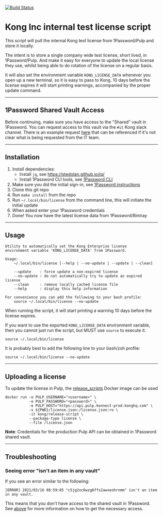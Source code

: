 [![Build Status](https://travis-ci.com/Kong/kong-license.svg?token=oiCtUsXk8yspLqn3VrwK&branch=master)](https://travis-ci.com/Kong/kong-license)

# Kong Inc internal test license script

This script will pull the internal Kong test license from 1Password/Pulp and
store it locally.

The intent is to store a single company wide test license, short lived, in
1Password/Pulp. And make it easy for everyone to update the local license they use,
whilst being able to do rotation of the license on a regular basis.

It will also set the environment variable `KONG_LICENSE_DATA` whenever you open
up a new terminal, so it is easy to pass to Kong. 10 days before the license
expires it will start printing warnings, accompanied by the proper update
command.

---

## 1Password Shared Vault Access

Before continuing, make sure you have access to the "Shared" vault in 1Password. You can request access to this vault via the `#it` Kong slack channel. There is an example request [here](https://kongstrong.slack.com/archives/C5B4SU6KC/p1615993209037400) that can be referenced if it's not clear what is being requested from the IT team.

---

## Installation

1. Install dependencies:
    - Install `jq`, see https://stedolan.github.io/jq/
    - Install 1Password CLI tools, see [1Password CLI](https://support.1password.com/command-line-getting-started/)
2. Make sure you did the initial sign-in, see [1Password instructions](https://support.1password.com/command-line-getting-started/#get-started-with-the-command-line-tool)
3. Clone this git repo
4. Run `make install` from the repo
5. Run `~/.local/bin/license` from the command line, this will initiate the initial update
6. When asked enter your 1Password credentials
7. Done! You now have the latest license data from 1Password/Bintray

---

## Usage

```
Utility to automatically set the Kong Enterprise license
environment variable 'KONG_LICENSE_DATA' from 1Password.

Usage:
    ~/.local/bin/license [--help | --no-update | --update | --clean]

    --update    : force update a non-expired license
    --no-update : do not automatically try to update an expired license
    --clean     : remove locally cached license file
    --help      : display this help information

For convenience you can add the following to your bash profile:
    source ~/.local/bin/license --no-update
```

When running the script, it will start printing a warning 10 days before the
license expires.

If you want to use the exported `KONG_LICENSE_DATA` environment variable,
then you cannot just run the script, but MUST use `source` to execute it.

```
source ~/.local/bin/license
```

It is probably best to add the following line to your bash/zsh profile:

```
source ~/.local/bin/license --no-update
```

---

## Uploading a license

To update the license in Pulp, the [release_scripts](https://github.com/Kong/release-scripts) Docker image
can be used

```
docker run -e PULP_USERNAME="<username>" \
           -e PULP_PASSWORD="<password>" \
           -e PULP_HOST="https://api.pulp.konnect-prod.konghq.com" \
           -v ${PWD}/license.json:/license.json:ro \
           -it kong/release-script \
           --package-type license \
           --file /license.json
```

**Note**: Credentials for the production Pulp API can be obtained in 1Password shared vault.

---

## Troubleshooting

### Seeing error "isn't an item in any vault"

If you see an error similar to the following:

```
[ERROR] 2021/03/16 08:59:05 "c5jg2oc6wzg6ffs2awxeohrnmm" isn't an item in any vault.
```

This means that you don't have access to the shared vault in 1Password. See [above](#1password-shared-vault-access) for more information on how to get the necessary access.
